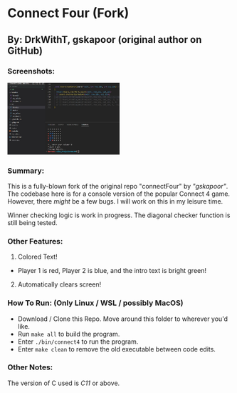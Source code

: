 # Connect Four (Fork)
## By: DrkWithT, gskapoor (original author on GitHub)

### Screenshots:
<img src="./pics/Connect4_Test1.jpg" width="50%" alt="Screenshot Here">

### Summary:
This is a fully-blown fork of the original repo "connectFour" by _"gskapoor"_. The codebase here is for a console version of the popular Connect 4 game. However, there _might_ be a few bugs. I will work on this in my leisure time.

Winner checking logic is work in progress. The diagonal checker function is still being tested.

### Other Features:
 1. Colored Text!
  - Player 1 is red, Player 2 is blue, and the intro text is bright green!
 2. Automatically clears screen! 

### How To Run: (Only Linux / WSL / possibly MacOS)
 - Download / Clone this Repo. Move around this folder to wherever you'd like.
 - Run `make all` to build the program.
 - Enter `./bin/connect4` to run the program.
 - Enter `make clean` to remove the old executable between code edits.

### Other Notes:
The version of C used is _C11_ or above.
